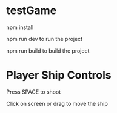 # testGame

npm install

npm run dev to run the project

npm run build to build the project

# Player Ship Controls

Press SPACE to shoot

Click on screen or drag to move the ship
